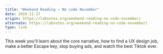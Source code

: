 ```yaml
---
title: "Weekend Reading — No code November"
date: 2019-11-17
origin: https://labnotes.org/weekend-reading-no-code-november/
alternate: https://labnotes.org/weekend-reading-no-code-november/
type: link
---
```


This week you'll learn about the core narrative, how to find a UX design job, make a better Escape key, stop buying ads, and watch the best Tiktok ever.